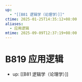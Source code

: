 ```yaml
---
up:
  - "[[B81 逻辑学（论理学）]]"
ctime: 2025-01-25T14:35:12+08:00
aliases:
  - 应用逻辑
mtime: 2025-09-09T12:37:19+08:00
---
```


# B819 应用逻辑

- up: [[B81 逻辑学（论理学）]]
